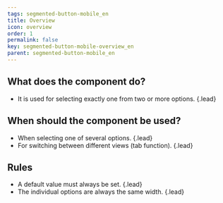 ```yaml
---
tags: segmented-button-mobile_en
title: Overview
icon: overview
order: 1
permalink: false  
key: segmented-button-mobile-overview_en
parent: segmented-button-mobile_en
---
```


## What does the component do?
*   It is used for selecting exactly one from two or more options. {.lead}

## When should the component be used?
*   When selecting one of several options. {.lead}
*   For switching between different views (tab function). {.lead}

## Rules
*   A default value must always be set. {.lead}
*   The individual options are always the same width. {.lead}